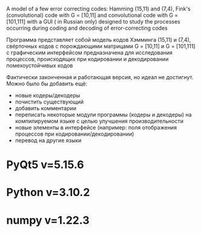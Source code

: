 A model of a few error correcting codes: Hamming (15,11) and (7,4), Fink's (convolutional) code with G = [10,11] and convolutional code with G = [101,111] with a GUI ( in Russian only) 
designed to study the processes occurring during coding and decoding of error-correcting codes

Программа представляет собой модель кодов Хэмминга (15,11) и (7,4), свёрточных кодов с порождающими матрицами G = [10,11] и G = [101,111] с графическим интерфейсом
предназначена для исследования процессов, происходящих при кодировании и декодировании помехоустойчивых кодов

Фактически законченная и работающая версия, но идеал не достигнут. Можно было бы добавить ещё:
- новые кодеры/декодеры
- почистить существующий
- добавить комментарии
- переписать некоторые модули программы (кодеры и декодеры) на компилируемом языке с целью улучшения производительности
- новые элементы в интерфейсе (например: поля отображения процессов при кодировании/декодировании)
- перевод на другие языки


# PyQt5 v=5.15.6
# Python v=3.10.2
# numpy v=1.22.3
